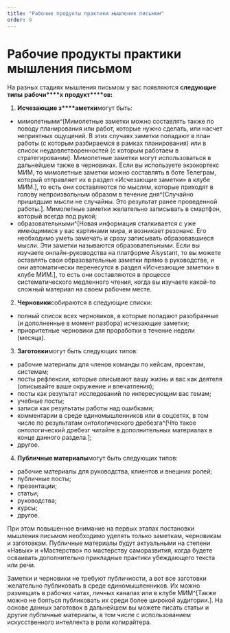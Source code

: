 ```yaml
---
title: "Рабочие продукты практики мышления письмом"
order: 9
---
```


# Рабочие продукты практики мышления письмом

На разных стадиях мышления письмом у вас появляются **следующие** **типы** **рабочи****х** **продукт****ов:**

1. **Исчезающие з****аметки**могут быть:

* мимолетными^[Мимолетные заметки можно составлять также по поводу планирования или работ, которые нужно сделать, или насчет неприятных ощущений. В этих случаях заметки попадают в план работы (с которым разбираемся в рамках планирования) или в список неудовлетворенностей (с которым работаем в стратегировании). Мимолетные заметки могут использоваться в дальнейшем также в черновиках. Если вы используете экзокортекс МИМ, то мимолетные заметки можно составлять в боте Телеграм, который отправляет их в раздел «Исчезающие заметки» в клубе МИМ.], то есть они составляются по мыслям, которые приходят в голову непроизвольным образом в течение дня^[Случайно пришедшие мысли не случайны. Это результат ранее проведенной работы.]. Мимолетные заметки желательно записывать в смартфон, который всегда под рукой;
* образовательными^[Новая информация сталкивается с уже имеющимися у вас картинами мира, и возникает резонанс. Его необходимо уметь замечать и сразу записывать образовавшиеся мысли. Эти заметки называются образовательными. Если вы изучаете онлайн-руководства на платформе Aisystant, то вы можете оставлять свои образовательные заметки прямо в руководстве, и они автоматически перенесутся в раздел «Исчезающие заметки» в клубе МИМ.], то есть они составляются в процессе систематического медленного чтения, когда вы изучаете какой-то сложный материал на своем рабочем месте.

2. **Черновики**собираются в следующие списки:

* полный список всех черновиков, в которые попадают разобранные (и дополненные в момент разбора) исчезающие заметки;
* приоритетные черновики для проработки в течение недели (месяца).

3. **Заготовки**могут быть следующих типов:

* рабочие материалы для членов команды по кейсам, проектам, системам;
* посты рефлексии, которые описывают вашу жизнь и вас как деятеля (описывайте ваше окружение и впечатления);
* посты как результат исследований по интересующим вас темам;
* учебные посты;
* записи как результаты работы над ошибками;
* комментарии в среде единомышленников или в соцсетях, в том числе по результатам онтологического дребезга^[Что такое онтологический дребезг читайте в дополнительных материалах в конце данного раздела.];
* другое.

4. **Публичные материалы**могут быть следующих типов:

* рабочие материалы для руководства, клиентов и внешних ролей;
* публичные посты;
* презентации;
* статьи;
* руководства;
* курсы;
* другое.

При этом повышенное внимание на первых этапах постановки мышления письмом необходимо уделять только заметкам, черновикам и заготовкам. Публичные материалы будут актуальными на степени «Навык» и «Мастерство» по мастерству саморазвития, когда будете осваивать дополнительно прикладные практики убеждающего текста или речи.

Заметки и черновики не требуют публичности, а вот все заготовки желательно публиковать в среде единомышленников. Их можно размещать в рабочих чатах, личных каналах или в клубе МИМ^[Также можно не бояться публиковать их среди более широкой аудитории.]. На основе данных заготовок в дальнейшем вы можете писать статьи и другие публичные материалы, в том числе с использованием искусственного интеллекта в роли копирайтера.